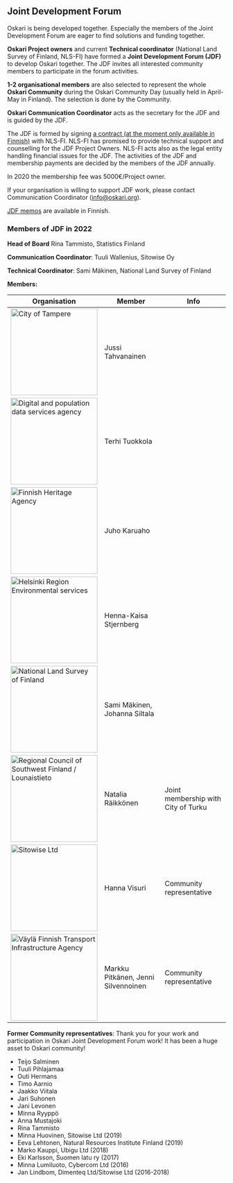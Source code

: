 ## Joint Development Forum

Oskari is being developed together. Especially the members of the Joint Development Forum are eager to find solutions and funding together. 

**Oskari Project owners** and current **Technical coordinator** (National Land Survey of Finland, NLS-FI) have formed a **Joint Development Forum (JDF)** to develop Oskari together. The JDF invites all interested community members to participate in the forum activities.

**1-2 organisational members** are also selected to represent the whole **Oskari Community** during the Oskari Community Day (usually held in April-May in Finland). The selection is done by the Community.

**Oskari Communication Coordinator** acts as the secretary for the JDF and is guided by the JDF.

The JDF is formed by signing [a contract (at the moment only available in Finnish)](https://github.com/oskariorg/oskari-docs/tree/master/community/JDF_contract_template.pdf) with NLS-FI. NLS-FI has promised to provide technical support and counselling for the JDF Project Owners. NLS-FI acts also as the legal entity handling financial issues for the JDF. The activities of the JDF and membership payments are decided by the members of the JDF annually.

In 2020 the membership fee was 5000€/Project owner. 

If your organisation is willing to support JDF work, please contact Communication Coordinator (info@oskari.org).  

[JDF memos](https://github.com/oskariorg/oskari-docs/tree/master/community/memos/) are available in Finnish.


### Members of JDF in 2022

**Head of Board**
Rina Tammisto, Statistics Finland

**Communication Coordinator**:
Tuuli Wallenius, Sitowise Oy

**Technical Coordinator**:
Sami Mäkinen, National Land Survey of Finland

**Members:**

<table class="table table-striped">
  <thead>
    <tr>
      <th scope="col">Organisation</th>
      <th scope="col">Member</th>
      <th scope="col">Info</th>
    </tr>
  </thead>
  <tbody>
    <tr>
      <td><a href="http://www.tampere.fi/" target="_blank"><img src="/images/logo/tre.png" width="200" alt="City of Tampere"></a></td>
      <td>Jussi Tahvanainen</td>
      <td></td>
    </tr>
    <tr>
      <td><a href="https://dvv.fi/en/individuals" target="_blank"><img src="/images/logo/dvv.png" width="200" alt="Digital and population data services agency"></a></td>
      <td>Terhi Tuokkola</td>
      <td></td>
    </tr>
     <tr>
      <td><a href="https://www.museovirasto.fi/en/" target="_blank"><img src="/images/logo/nba.png" width="200" alt="Finnish Heritage Agency"></a></td>
      <td>Juho Karuaho</td>
      <td></td>
    </tr>
     <tr>
      <td><a href="https://www.hsy.fi/" target="_blank"><img src="/images/logo/hsy.png" width="200" alt="Helsinki Region Environmental services"></a></td>
      <td>Henna-Kaisa Stjernberg</td>
      <td></td>
    </tr>
    <tr>
      <td><a href="https://www.maanmittauslaitos.fi/" target="_blank"><img src="/images/logo/nls.png" width="200" alt="National Land Survey of Finland"></a></td>
      <td>Sami Mäkinen, Johanna Siltala</td>
      <td></td>
    </tr>
    <tr>
      <td><a href="https://www.lounaistieto.fi/" target="_blank"><img src="/images/logo/vsl.png" width="200" alt="Regional Council of Southwest Finland / Lounaistieto"></a></td>
      <td>Natalia Räikkönen</td>
      <td>Joint membership with City of Turku</td>
    </tr>
    <tr>
      <td><a href="https://www.sitowise.com/en" target="_blank"><img src="/images/logo/sitowise.png" width="200" alt="Sitowise Ltd"></a></td>
      <td>Hanna Visuri</td>
      <td>Community representative</td>
    </tr>
     <tr>
      <td><a href="https://vayla.fi/web/en" target="_blank"><img src="/images/logo/vayla.png" width="200" alt="Väylä Finnish Transport Infrastructure Agency"></a></td>
      <td>Markku Pitkänen, Jenni Silvennoinen</td>
      <td>Community representative</td>
    </tr>
  </tbody>
</table>

**Former Community representatives**:
Thank you for your work and participation in Oskari Joint Development Forum work! It has been a huge asset to Oskari community!

- Teijo Salminen
- Tuuli Pihlajamaa
- Outi Hermans
- Timo Aarnio
- Jaakko Viitala
- Jari Suhonen
- Jani Levonen
- Minna Ryyppö
- Anna Mustajoki
- Rina Tammisto
- Minna Huovinen, Sitowise Ltd (2019)
- Eeva Lehtonen, Natural Resources Institute Finland (2019)
- Marko Kauppi, Ubigu Ltd (2018)
- Eki Karlsson, Suomen latu ry (2017)
- Minna Lumiluoto, Cybercom Ltd (2016)
- Jan Lindbom, Dimenteq Ltd/Sitowise Ltd (2016-2018)
